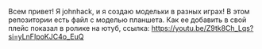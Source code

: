 Всем привет! Я johnhack, и я создаю модельки в разных играх! В этом репозитории есть файл с моделью планшета. Как ее добавить в свой плейс показал в ролике на ютуб, ссылка: https://youtu.be/Z9tk8Ch_Lqs?si=yLnFIpoKJC4o_EuQ
